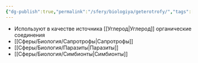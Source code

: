```yaml
---
{"dg-publish":true,"permalink":"/sfery/biologiya/geterotrofy/","tags":["Общаябиология"]}
---
```


- Используют в качестве источника [[Углерод\|Углерод]] органические соединения
- [[Сферы/Биология/Сапротрофы\|Сапротрофы]]
- [[Сферы/Биология/Паразиты\|Паразиты]]
- [[Сферы/Биология/Симбионты\|Симбионты]] 